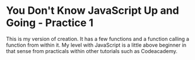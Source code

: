 # You Don't Know JavaScript Up and Going - Practice 1

This is my version of creation.  It has a few functions and a function calling a function from within it.  My level with JavaScript is a little above beginner in that sense from practicals within other tutorials such as Codeacademy.